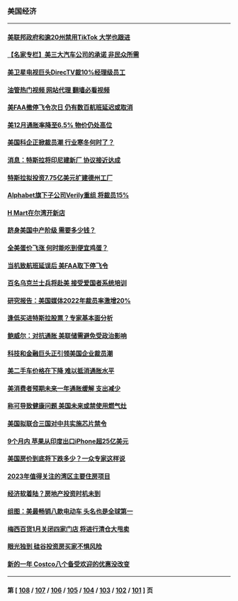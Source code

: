 ### 美国经济
---
#### [美联邦政府和逾20州禁用TikTok 大学也跟进](../../pages/ncid1078158/n13905641.md?01131245) 
#### [【名家专栏】美三大汽车公司的承诺 非民众所需](../../pages/ncid1078158/n13905510.md?01131245) 
#### [美卫星电视巨头DirecTV裁10%经理级员工](../../pages/ncid1078158/n13905593.md?01131245) 
#### [油管热门视频 网站代理 翻墙必看视频](http://138.2.39.72:81/youtube.html?epic-marker?01131245)
#### [美FAA撤停飞令次日 仍有数百航班延迟或取消](../../pages/ncid1078158/n13905596.md?01131245) 
#### [美12月通胀率降至6.5% 物价仍处高位](../../pages/ncid1078158/n13905550.md?01131245) 
#### [美国科企正掀裁员潮 行业寒冬何时了？](../../pages/ncid1078158/n13905166.md?01131245) 
#### [消息：特斯拉将印尼建新厂 协议接近达成](../../pages/ncid1078158/n13905010.md?01131245) 
#### [特斯拉拟投资7.75亿美元扩建德州工厂](../../pages/ncid1078158/n13904913.md?01131245) 
#### [Alphabet旗下子公司Verily重组 将裁员15%](../../pages/ncid1078158/n13904862.md?01131245) 
#### [H Mart在尔湾开新店](../../pages/ncid1078158/n13904901.md?01131245) 
#### [跻身美国中产阶级 需要多少钱？](../../pages/ncid1078158/n13904855.md?01131245) 
#### [全美蛋价飞涨 何时能吃到便宜鸡蛋？](../../pages/ncid1078158/n13904841.md?01131245) 
#### [当机致航班延误后 美FAA取下停飞令](../../pages/ncid1078158/n13904582.md?01131245) 
#### [百名乌克兰士兵将赴美 接受爱国者系统培训](../../pages/ncid1078158/n13904354.md?01131245) 
#### [研究报告：美国媒体2022年裁员率激增20%](../../pages/ncid1078158/n13904155.md?01131245) 
#### [逢低买进特斯拉股票？专家基本面分析](../../pages/ncid1078158/n13904210.md?01131245) 
#### [鲍威尔：对抗通胀 美联储需避免受政治影响](../../pages/ncid1078158/n13904086.md?01131245) 
#### [科技和金融巨头正引领美国企业裁员潮](../../pages/ncid1078158/n13903455.md?01131245) 
#### [美二手车价格在下降 难以抵消通胀水平](../../pages/ncid1078158/n13903384.md?01131245) 
#### [美消费者预期未来一年通胀缓解 支出减少](../../pages/ncid1078158/n13903381.md?01131245) 
#### [称可导致健康问题 美国未来或禁使用燃气灶](../../pages/ncid1078158/n13903290.md?01131245) 
#### [美国拟联合三国对中共实施芯片禁令](../../pages/ncid1078158/n13903308.md?01131245) 
#### [9个月内 苹果从印度出口iPhone超25亿美元](../../pages/ncid1078158/n13903220.md?01131245) 
#### [美国房价到底将下跌多少？一众专家这样说](../../pages/ncid1078158/n13902782.md?01131245) 
#### [2023年值得关注的湾区主要住房项目](../../pages/ncid1078158/n13902683.md?01131245) 
#### [经济软着陆？房地产投资时机未到](../../pages/ncid1078158/n13902711.md?01131245) 
#### [组图：美最畅销八款电动车 头名也是全球第一](../../pages/ncid1078158/n13901218.md?01131245) 
#### [梅西百货1月关闭四家门店 将进行清仓大甩卖](../../pages/ncid1078158/n13902570.md?01131245) 
#### [眼光独到 硅谷投资房买家不惧风险](../../pages/ncid1078158/n13902530.md?01131245) 
#### [新的一年 Costco八个备受欢迎的优惠没改变](../../pages/ncid1078158/n13898059.md?01131245) 

---
#### 第 [ [108](./108.md?01131245) / [107](./107.md?01131245) / [106](./106.md?01131245) / [105](./105.md?01131245) / [104](./104.md?01131245) / [103](./103.md?01131245) / [102](./102.md?01131245) / [101](./101.md?01131245) ] 页
